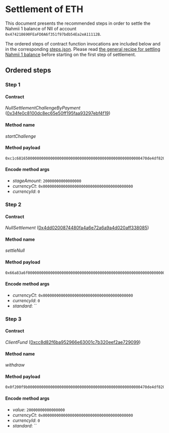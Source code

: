 # Settlement of ETH
This document presents the recommended steps in order to settle the Nahmii 1
balance of NII of account `0x474218690FEaFD0A6f351f97bdb54Ea2eA11112B`.

The ordered steps of contract function invocations are included below and in
the corresponding [steps.json](./steps.json). Please read [the general recipe
for settling Nahmii 1 balance](../../README.md) before starting on the first
step of settlement.

## Ordered steps
### Step 1
#### Contract
*NullSettlementChallengeByPayment* ([0x34fe0c8100dc8ec65e50ff195faa93297ebf4f19](https://etherscan.io/address/0x34fe0c8100dc8ec65e50ff195faa93297ebf4f19))
#### Method name
*startChallenge*
#### Method payload
```
0xc1c6816500000000000000000000000000000000000000000000000000470de4df82000000000000000000000000000000000000000000000000000000000000000000000000000000000000000000000000000000000000000000000000000000000000
```
#### Encode method args
* *stageAmount*: `20000000000000000`
* *currencyCt*: `0x0000000000000000000000000000000000000000`
* *currencyId*: `0`
### Step 2
#### Contract
*NullSettlement* ([0x4dd0200874480fa4a6e72a6a9a4d020aff338085](https://etherscan.io/address/0x4dd0200874480fa4a6e72a6a9a4d020aff338085))
#### Method name
*settleNull*
#### Method payload
```
0x66a83a6f0000000000000000000000000000000000000000000000000000000000000000000000000000000000000000000000000000000000000000000000000000000000000000000000000000000000000000000000000000000000000000000000600000000000000000000000000000000000000000000000000000000000000000
```
#### Encode method args
* *currencyCt*: `0x0000000000000000000000000000000000000000`
* *currencyId*: `0`
* *standard*: ``
### Step 3
#### Contract
*ClientFund* ([0xcc8d82f6ba952966e63001c7b320eef2ae729099](https://etherscan.io/address/0xcc8d82f6ba952966e63001c7b320eef2ae729099))
#### Method name
*withdraw*
#### Method payload
```
0x0f200f9b00000000000000000000000000000000000000000000000000470de4df8200000000000000000000000000000000000000000000000000000000000000000000000000000000000000000000000000000000000000000000000000000000000000000000000000000000000000000000000000000000000000000000000000800000000000000000000000000000000000000000000000000000000000000000
```
#### Encode method args
* *value*: `20000000000000000`
* *currencyCt*: `0x0000000000000000000000000000000000000000`
* *currencyId*: `0`
* *standard*: ``
